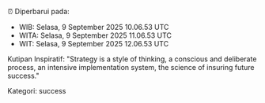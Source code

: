 ⏰ Diperbarui pada:
- WIB: Selasa, 9 September 2025 10.06.53 UTC
- WITA: Selasa, 9 September 2025 11.06.53 UTC
- WIT: Selasa, 9 September 2025 12.06.53 UTC

Kutipan Inspiratif:
"Strategy is a style of thinking, a conscious and deliberate process, an intensive implementation system, the science of insuring future success."


Kategori: success


